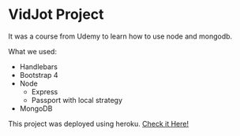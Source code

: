 # VidJot Project

It was a course from Udemy to learn how to use node and mongodb.

What we used:
  - Handlebars
  - Bootstrap 4
  - Node
    - Express
    - Passport with local strategy
  - MongoDB
  
  This project was deployed using heroku. [Check it Here!](https://evening-scrubland-68534.herokuapp.com)
